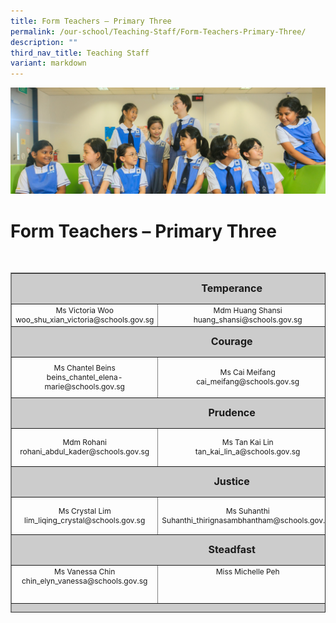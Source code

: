 ```yaml
---
title: Form Teachers – Primary Three
permalink: /our-school/Teaching-Staff/Form-Teachers-Primary-Three/
description: ""
third_nav_title: Teaching Staff
variant: markdown
---
```

![](/images/Web_banners/webbanner2024_12.jpg)

Form Teachers – Primary Three
=============================
&nbsp;
<table style="text-align: center; font-size: 12px; border-collapse: collapse; width: 100%; height: 544px;" border="1" width="100%">
<tbody>
<tr style="height: 42px;">
<td style="font-size: 16px; background-color: #cccccc; width: 89.1121%; height: 42px; text-align: center" colspan="3"><strong>Temperance</strong></td>
</tr>
<tr style="height: 26px;">
<td style="width: 32.665%; height: 26px;">Ms Victoria Woo
woo_shu_xian_victoria@schools.gov.sg
</td>
<td style="width: 31.335%; height: 26px;">Mdm Huang Shansi<br>
huang_shansi@schools.gov.sg
</td>
<td style="width: 25.1121%; height: 26px;">Ms Teh Soo Chin<br>teh_soo_chin@schools.gov.sg</td>
</tr>
<tr style="height: 42px;">
<td style="font-size: 16px; background-color: #cccccc; width: 89.1121%; height: 42px; text-align: center" colspan="3"><strong>Courage</strong></td>
</tr>
<tr style="height: 60px;">
<td style="width: 32.665%; height: 60px;" width="272">Ms Chantel Beins<br>
beins_chantel_elena-marie@schools.gov.sg
</td>
<td style="width: 31.335%; height: 60px;">Ms Cai Meifang<br>
cai_meifang@schools.gov.sg</td>
	<td style="width: 31.335%; height: 60px;">Mrs Pauline Cheong</td>
<td style="width: 25.1121%; height: 60px;"></td>
</tr>
<tr style="height: 42px;">
<td style="font-size: 16px; background-color: #cccccc; width: 89.1121%; height: 42px; text-align: center" colspan="3"><strong>Prudence</strong></td>
</tr>
<tr style="height: 55px;">
<td style="width: 32.665%; height: 55px;">Mdm Rohani<br>rohani_abdul_kader@schools.gov.sg</td>
<td style="width: 31.335%; height: 55px;">Ms Tan Kai Lin<br>tan_kai_lin_a@schools.gov.sg</td>
<td style="width: 25.1121%; height: 55px;"></td>
</tr>
<tr style="height: 42px;">
<td style="font-size: 16px; background-color: #cccccc; width: 89.1121%; height: 42px; text-align: center" colspan="3"><strong>Justice</strong></td>
</tr>
<tr style="height: 55px;">
<td style="width: 32.665%; height: 55px;">Ms Crystal Lim<br>
lim_liqing_crystal@schools.gov.sg
</td>
<td style="width: 31.335%; height: 55px;">Ms Suhanthi<br>Suhanthi_thirignasambhantham@schools.gov.sg</td>
<td style="width: 25.1121%; height: 55px;"></td>
</tr>
<tr style="height: 42px;">
<td style="font-size: 16px; background-color: #cccccc; width: 89.1121%; height: 42px; text-align: center" colspan="3"><strong>Steadfast</strong></td>
</tr>
<tr style="height: 55px;" valign="top">
<td style="width: 32.665%; height: 55px;">Ms Vanessa Chin<br>
chin_elyn_vanessa@schools.gov.sg
</td>
<td style="width: 31.335%; height: 55px;">Miss Michelle Peh
</td>
<td style="width: 25.1121%; height: 55px;">Mrs Eliza Han</td>
</tr>
<tr style="height: 42.6667px;">
<td style="font-size: 16px; background-color: #cccccc; width: 89.1121%; height: 42px; text-align: center" colspan="3"><strong>Piety</strong></td>
</tr>
<tr style="height: 41px;" valign="top">
<td style="width: 32.665%; height: 41px; text-align: center;">Ms Nuraishah<br>
nuraishah_ramdan@schools.gov.sg
</td>
<td style="width: 31.335%; height: 41px; text-align: center;">Ms Elspeth Tan<br>
tan_pau_cheng@schools.gov.sg
</td>
<td style="width: 25.1121%; height: 41px;"></td>
</tr>
</tbody>
</table>